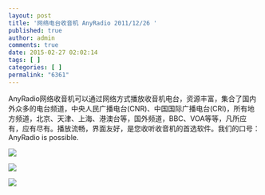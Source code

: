 ```yaml
---
layout: post
title: '网络电台收音机 AnyRadio 2011/12/26 '
published: true
author: admin
comments: true
date: 2015-02-27 02:02:14
tags: [ ]
categories: [ ]
permalink: "6361"
---
```

AnyRadio网络收音机可以通过网络方式播放收音机电台，资源丰富，集合了国内外众多的电台频道，中央人民广播电台(CNR)、中国国际广播电台(CRI)，所有地方频道，北京、天津、上海、港澳台等，国外频道，BBC、VOA等等，凡所应有，应有尽有。播放流畅，界面友好，是您收听收音机的首选软件。我们的口号：AnyRadio is possible.

![][1]

![][2]

![][3]

 [1]: http://yongz.com/yz/wp-content/uploads/2015/02/8523f5bad34d0521e729bf20a42acf1c.jpg
 [2]: http://yongz.com/yz/wp-content/uploads/2015/02/a60a13cdda82bf93a4ae91511424819d.jpg
 [3]: http://yongz.com/yz/wp-content/uploads/2015/02/b197f6140da3a2e018ffadbb896c2e49.jpg